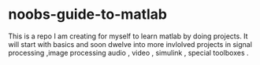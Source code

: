 # noobs-guide-to-matlab
This is a repo I am creating for myself to learn matlab by doing projects. It will start with basics and soon dwelve into more invlolved projects in signal processing ,image processing audio , video , simulink , special toolboxes .
